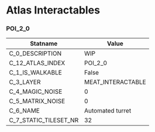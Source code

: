 

# Atlas Interactables





### POI_2_0
| Statname | Value | 
|  --  |  --  | 
| C_0_DESCRIPTION | WIP | 
| C_12_ATLAS_INDEX | POI_2_0 | 
| C_1_IS_WALKABLE | False | 
| C_3_LAYER | MEAT_INTERACTABLE | 
| C_4_MAGIC_NOISE | 0 | 
| C_5_MATRIX_NOISE | 0 | 
| C_6_NAME | Automated turret | 
| C_7_STATIC_TILESET_NR | 32 | 

